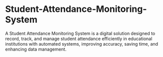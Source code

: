 # Student-Attendance-Monitoring-System
A Student Attendance Monitoring System  is a digital solution designed to record, track, and manage student attendance efficiently in educational institutions with automated systems, improving accuracy, saving time, and enhancing data management.
